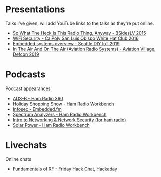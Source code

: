 # Presentations
Talks I've given, will add YouTube links to the talks as they're put online.

* [So What The Heck Is This Radio Thing, Anyway - BSidesLV 2015](https://www.youtube.com/watch?v=5iZrHXAX1zs)
* [WiFi Security - CalPoly San Luis Obispo White Hat Club 2016](https://www.youtube.com/watch?v=ylbaxHaV3eg)
* [Embedded systems overview - Seattle DIY IoT 2019](https://www.youtube.com/watch?v=uA9wVg34_IY)
* [In The Air And On The Air (Aviation Radio Systems) - Aviation Village, Defcon 2019](https://www.youtube.com/watch?v=1KauHqfTGwc)

# Podcasts
Podcast appearances

* [ADS-B - Ham Radio 360](http://hamradio360.com/index.php/2017/06/13/ham-radio-360-ads-b-with-nick-kk6lhr/)
* [Holiday Shopping Show - Ham Radio Workbench](https://www.hamradioworkbench.com/podcast/2017-christmas-shopping-show)
* [Infosec - Embedded.fm](https://embedded.fm/episodes/229)
* [Spectrum Analyzers - Ham Radio Workbench](https://www.hamradioworkbench.com/podcast/spectrum-analyzers)
* [Intro to Networking & Network Security (for ham radio)](https://www.hamradioworkbench.com/podcast/introduction-to-networking-and-network-security)
* [Solar Power - Ham Radio Workbench](https://www.hamradioworkbench.com/podcast/solar-power)

# Livechats
Online chats

* [Fundamentals of RF - Friday Hack Chat, Hackaday](https://hackaday.com/2017/11/01/friday-hack-chat-fundamentals-of-rf/)
